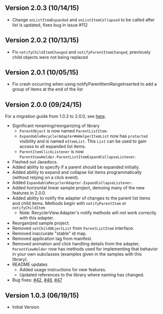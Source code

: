 Version 2.0.3 (10/14/15)
----------------------------
- Change `onListItemExpanded` and `onListItemCollapsed` to be called after list is updated, fixes bug in issue #112

Version 2.0.2 (10/13/15)
----------------------------
- Fix `notifyChildItemChanged` and `notifyParentItemChanged`, previously child objects were not being replaced

Version 2.0.1 (10/05/15)
----------------------------
- Fix crash occurring when using notifyParentItemRangeInserted to add a group of items at the end of the list

Version 2.0.0 (09/24/15)
----------------------------
For a migration guide from 1.0.3 to 2.0.0, see [here](MIGRATION.md).

- Significant renaming/reorganizing of library
    - `ParentObject` is now named `ParentListItem`.
    - `ExpandableRecyclerAdapter#mHelperItemList` now has `protected` visibility and is named `mItemList`. This `List` can be used to gain access to all expanded list items.
    - `ParentItemClickListener` is now `ParentViewHolder.ParentListItemExpandCollapseListener`.
- Fleshed out Javadocs.
- Added ability to specify if a parent should be expanded initially.
- Added ability to expand and collapse list items programmatically (without relying on a click event).
- Added `ExpandableRecyclerAdapter.ExpandCollapseListener`.
- Added horizontal linear sample project, demoing many of the new features in 2.0.0.
- Added ability to notify the adapter of changes to the parent list items and child items. Methods begin with `notifyParentItem` or `notifyChildItem`
    - Note: RecyclerView.Adapter's notify methods will not work correctly with this adapter.
- Reorganized sample project.
- Removed `setChildObjectList` from `ParentListItem` interface.
- Removed inaccurate "stable" id map.
- Removed application tag from manifest.
- Removed animation and click handling details from the adapter, `ParentViewHolder` now has methods used for implementing that behavior in your own subclasses (examples given in the samples with this library).
- README updates
    - Added usage instructions for new features.
    - Updated references to the library where naming has changed.
- Bug fixes: [#42](https://github.com/bignerdranch/expandable-recycler-view/pull/42), [#46](https://github.com/bignerdranch/expandable-recycler-view/pull/46), [#47](https://github.com/bignerdranch/expandable-recycler-view/pull/47)


Version 1.0.3 (06/19/15)
----------------------------
- Initial Version
